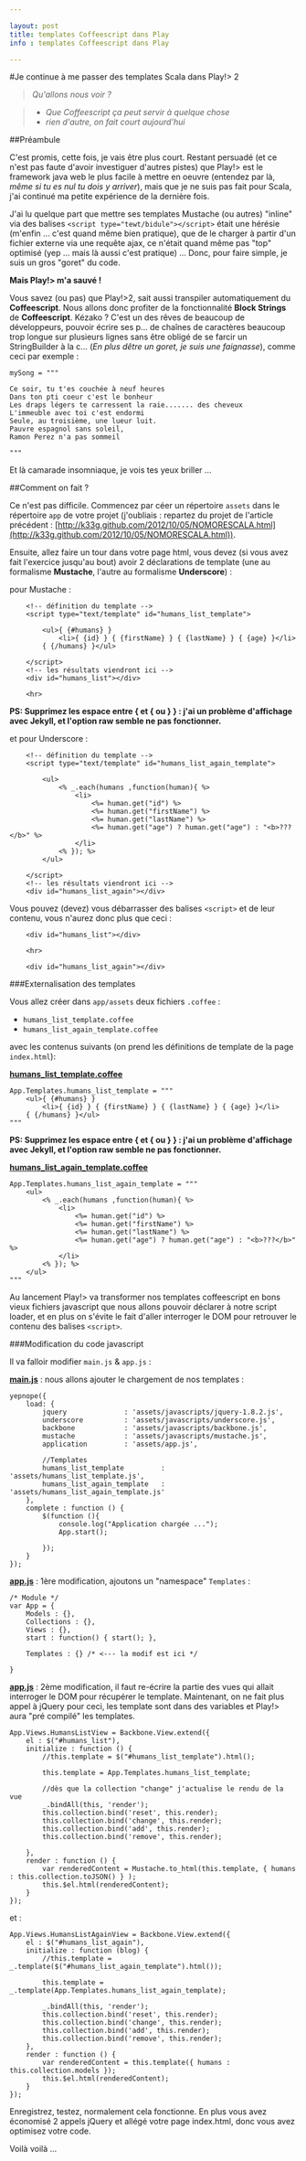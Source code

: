 ```yaml
---

layout: post
title: templates Coffeescript dans Play
info : templates Coffeescript dans Play

---
```


#Je continue à me passer des templates Scala dans Play!> 2

>*Qu'allons nous voir ?*

>	- *Que Coffeescript ça peut servir à quelque chose*
>	- *rien d'autre, on fait court aujourd'hui*

##Préambule

C'est promis, cette fois, je vais être plus court. Restant persuadé (et ce n'est pas faute d'avoir investiguer d'autres pistes) que Play!> est le framework java web le plus facile à mettre en oeuvre (entendez par là, *même si tu es nul tu dois y arriver*), mais que je ne suis pas fait pour Scala, j'ai continué ma petite expérience de la dernière fois.

J'ai lu quelque part que mettre ses templates Mustache (ou autres) "inline" via des balises `<script type="tewt/bidule"></script>` était une hérésie (m'enfin ... c'est quand même bien pratique), que de le charger à partir d'un fichier externe via une requête ajax, ce n'était quand même pas "top" optimisé (yep ... mais là aussi c'est pratique) ... Donc, pour faire simple, je suis un gros "goret" du code.

**Mais Play!> m'a sauvé !**

Vous savez (ou pas) que Play!>2, sait aussi transpiler automatiquement du **Coffeescript**. Nous allons donc profiter de la fonctionnalité **Block Strings** de **Coffeescript**. Kézako ? C'est un des rêves de beaucoup de développeurs, pouvoir écrire ses p... de chaînes de caractères beaucoup trop longue sur plusieurs lignes sans être obligé de se farcir un StringBuilder à la c... (*En plus dêtre un goret, je suis une faignasse*), comme ceci par exemple :

	mySong = """

	Ce soir, tu t'es couchée à neuf heures
	Dans ton pti coeur c'est le bonheur
	Les draps légers te carressent la raie....... des cheveux
	L'immeuble avec toi c'est endormi
	Seule, au troisième, une lueur luit.
	Pauvre espagnol sans soleil,
	Ramon Perez n'a pas sommeil

	"""

Et là camarade insomniaque, je vois tes yeux briller ...

##Comment on fait ?

Ce n'est pas difficile. Commencez par céer un répertoire `assets` dans le répertoire `app` de votre projet (j'oubliais : repartez du projet de l'article précédent : [http://k33g.github.com/2012/10/05/NOMORESCALA.html](http://k33g.github.com/2012/10/05/NOMORESCALA.html)).

Ensuite, allez faire un tour dans votre page html, vous devez (si vous avez fait l'exercice jusqu'au bout) avoir 2 déclarations de template (une au formalisme **Mustache**, l'autre au formalisme **Underscore**) :

pour Mustache :

        <!-- définition du template -->
        <script type="text/template" id="humans_list_template">

            <ul>{ {#humans} }
                <li>{ {id} } { {firstName} } { {lastName} } { {age} }</li>
            { {/humans} }</ul>
            
        </script>
        <!-- les résultats viendront ici -->
        <div id="humans_list"></div>

        <hr>

**PS: Supprimez les espace entre { et { ou } } : j'ai un problème d'affichage avec Jekyll, et l'option raw semble ne pas fonctionner.**

et pour Underscore :

        <!-- définition du template -->
        <script type="text/template" id="humans_list_again_template">

            <ul>
                <% _.each(humans ,function(human){ %>
                    <li> 
                        <%= human.get("id") %> 
                        <%= human.get("firstName") %> 
                        <%= human.get("lastName") %> 
                        <%= human.get("age") ? human.get("age") : "<b>???</b>" %>
                    </li>
                <% }); %>
            </ul>

        </script>
        <!-- les résultats viendront ici -->
        <div id="humans_list_again"></div>

Vous pouvez (devez) vous débarrasser des balises `<script>` et de leur contenu, vous n'aurez donc plus que ceci :

        <div id="humans_list"></div>

        <hr>

        <div id="humans_list_again"></div>


###Externalisation des templates

Vous allez créer dans `app/assets` deux fichiers `.coffee` :

- `humans_list_template.coffee`
- `humans_list_again_template.coffee`

avec les contenus suivants (on prend les définitions de template de la page `index.html`):

**<u>humans_list_template.coffee</u>**

	App.Templates.humans_list_template = """
	    <ul>{ {#humans} }
	        <li>{ {id} } { {firstName} } { {lastName} } { {age} }</li>
	    { {/humans} }</ul>
	"""

**PS: Supprimez les espace entre { et { ou } } : j'ai un problème d'affichage avec Jekyll, et l'option raw semble ne pas fonctionner.**

**<u>humans_list_again_template.coffee</u>**

	App.Templates.humans_list_again_template = """
		<ul>
		    <% _.each(humans ,function(human){ %>
		        <li> 
		            <%= human.get("id") %> 
		            <%= human.get("firstName") %> 
		            <%= human.get("lastName") %> 
		            <%= human.get("age") ? human.get("age") : "<b>???</b>" %>
		        </li>
		    <% }); %>
		</ul>
	"""

Au lancement Play!> va transformer nos templates coffeescript en bons vieux fichiers javascript que nous allons pouvoir déclarer à notre script loader, et en plus on s'évite le fait d'aller interroger le DOM pour retrouver le contenu des balises `<script>`.


###Modification du code javascript

Il va falloir modifier `main.js` & `app.js` :

**<u>main.js</u>** : nous allons ajouter le chargement de nos templates :

	yepnope({
	    load: {
	        jquery              : 'assets/javascripts/jquery-1.8.2.js',
	        underscore          : 'assets/javascripts/underscore.js',
	        backbone            : 'assets/javascripts/backbone.js',
	        mustache            : 'assets/javascripts/mustache.js',
	        application         : 'assets/app.js',

	        //Templates
	        humans_list_template         : 'assets/humans_list_template.js',
	        humans_list_again_template   : 'assets/humans_list_again_template.js'  
	    },
	    complete : function () {
	        $(function (){
	            console.log("Application chargée ...");
	            App.start();

	        });  
	    }
	});

**<u>app.js</u>** : 1ère modification, ajoutons un "namespace" `Templates` :

	/* Module */
	var App = {
		Models : {},
		Collections : {},
		Views : {},
		start : function() { start(); },

	    Templates : {} /* <--- la modif est ici */

	}


**<u>app.js</u>** : 2ème modification, il faut re-écrire la partie des vues qui allait interroger le DOM pour récupérer le template. Maintenant, on ne fait plus appel à jQuery pour ceci, les template sont dans des variables et Play!> aura "pré compilé" les templates.

	App.Views.HumansListView = Backbone.View.extend({
	    el : $("#humans_list"),
	    initialize : function () {
	        //this.template = $("#humans_list_template").html();

	        this.template = App.Templates.humans_list_template;

	        //dès que la collection "change" j'actualise le rendu de la vue
	        _.bindAll(this, 'render');
	        this.collection.bind('reset', this.render);
	        this.collection.bind('change', this.render);
	        this.collection.bind('add', this.render);
	        this.collection.bind('remove', this.render);

	    },
	    render : function () {
	        var renderedContent = Mustache.to_html(this.template, { humans : this.collection.toJSON() } );
	        this.$el.html(renderedContent);
	    }
	});

et :

	App.Views.HumansListAgainView = Backbone.View.extend({
		el : $("#humans_list_again"),
		initialize : function (blog) {
	        //this.template = _.template($("#humans_list_again_template").html());

			this.template = _.template(App.Templates.humans_list_again_template);

	        _.bindAll(this, 'render');
	        this.collection.bind('reset', this.render);
	        this.collection.bind('change', this.render);
	        this.collection.bind('add', this.render);
	        this.collection.bind('remove', this.render);
		},
		render : function () {
	        var renderedContent = this.template({ humans : this.collection.models });
	        this.$el.html(renderedContent);			
		}			
	});

Enregistrez, testez, normalement cela fonctionne. En plus vous avez économisé 2 appels jQuery et allégé votre page index.html, donc vous avez optimisez votre code.

Voilà voilà ...
